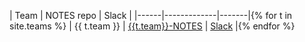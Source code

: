 <style>
table * td,th {
    width: auto;
    min-width: 0px;
    text-align: center;
    /* background-color: aqua; */
    padding: 0px;
    margin: 0px;
}

</style>

| Team |  NOTES repo | Slack |
|------|-------------|-------|{% for t in site.teams %}
| {{ t.team }} | [{{t.team}}-NOTES](https://github.com/ucsb-cs156-s25/{{t.team}}-NOTES) | [Slack]({{t.slack}}) |{% endfor %}
